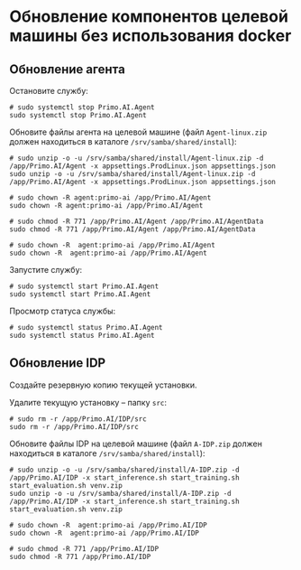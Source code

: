 # Обновление компонентов целевой машины без использования docker

## Обновление агента
Остановите службу:
```
# sudo systemctl stop Primo.AI.Agent
sudo systemctl stop Primo.AI.Agent
```

Обновите файлы агента на целевой машине (файл `Agent-linux.zip` должен находиться в каталоге `/srv/samba/shared/install`):
```
# sudo unzip -o -u /srv/samba/shared/install/Agent-linux.zip -d /app/Primo.AI/Agent -x appsettings.ProdLinux.json appsettings.json
sudo unzip -o -u /srv/samba/shared/install/Agent-linux.zip -d /app/Primo.AI/Agent -x appsettings.ProdLinux.json appsettings.json
```
```
# sudo chown -R agent:primo-ai /app/Primo.AI/Agent
sudo chown -R agent:primo-ai /app/Primo.AI/Agent
```
```
# sudo chmod -R 771 /app/Primo.AI/Agent /app/Primo.AI/AgentData
sudo chmod -R 771 /app/Primo.AI/Agent /app/Primo.AI/AgentData
```
```
# sudo chown -R  agent:primo-ai /app/Primo.AI/Agent
sudo chown -R  agent:primo-ai /app/Primo.AI/Agent
```

Запустите службу:
```
# sudo systemctl start Primo.AI.Agent
sudo systemctl start Primo.AI.Agent
```
Просмотр статуса службы:
```
# sudo systemctl status Primo.AI.Agent
sudo systemctl status Primo.AI.Agent
```

## Обновление IDP

Создайте резервную копию текущей установки. 

Удалите текущую установку – папку `src`:
```
# sudo rm -r /app/Primo.AI/IDP/src
sudo rm -r /app/Primo.AI/IDP/src
```

Обновите файлы IDP на целевой машине (файл `A-IDP.zip` должен находиться в каталоге `/srv/samba/shared/install`):
```
# sudo unzip -o -u /srv/samba/shared/install/A-IDP.zip -d /app/Primo.AI/IDP -x start_inference.sh start_training.sh  start_evaluation.sh venv.zip
sudo unzip -o -u /srv/samba/shared/install/A-IDP.zip -d /app/Primo.AI/IDP -x start_inference.sh start_training.sh  start_evaluation.sh venv.zip
```
```
# sudo chown -R  agent:primo-ai /app/Primo.AI/IDP
sudo chown -R  agent:primo-ai /app/Primo.AI/IDP
```
```
# sudo chmod -R 771 /app/Primo.AI/IDP
sudo chmod -R 771 /app/Primo.AI/IDP
```

